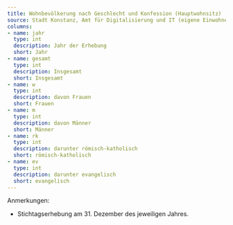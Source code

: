 ```yaml
---
title: Wohnbevölkerung nach Geschlecht und Konfession (Hauptwohnsitz)
source: Stadt Konstanz, Amt für Digitalisierung und IT (eigene Einwohnerfortschreibung)
columns:
- name: jahr
  type: int
  description: Jahr der Erhebung
  short: Jahr
- name: gesamt
  type: int
  description: Insgesamt
  short: Insgesamt
- name: w
  type: int
  description: davon Frauen
  short: Frauen
- name: m
  type: int
  description: davon Männer
  short: Männer
- name: rk
  type: int
  description: darunter römisch-katholisch
  short: römisch-katholisch
- name: ev
  type: int
  description: darunter evangelisch
  short: evangelisch
---
```

Anmerkungen:

- Stichtagserhebung am 31. Dezember des jeweiligen Jahres.
